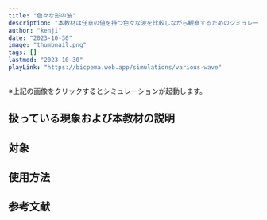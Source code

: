 ```yaml
---
title: "色々な形の波"
description: "本教材は任意の値を持つ色々な波を比較しながら観察するためのシミュレーション教材です。"
author: "kenji"
date: "2023-10-30"
image: "thumbnail.png"
tags: []
lastmod: "2023-10-30"
playLink: "https://bicpema.web.app/simulations/various-wave"
---
```

※上記の画像をクリックするとシミュレーションが起動します。

## 扱っている現象および本教材の説明

## 対象

## 使用方法

## 参考文献
